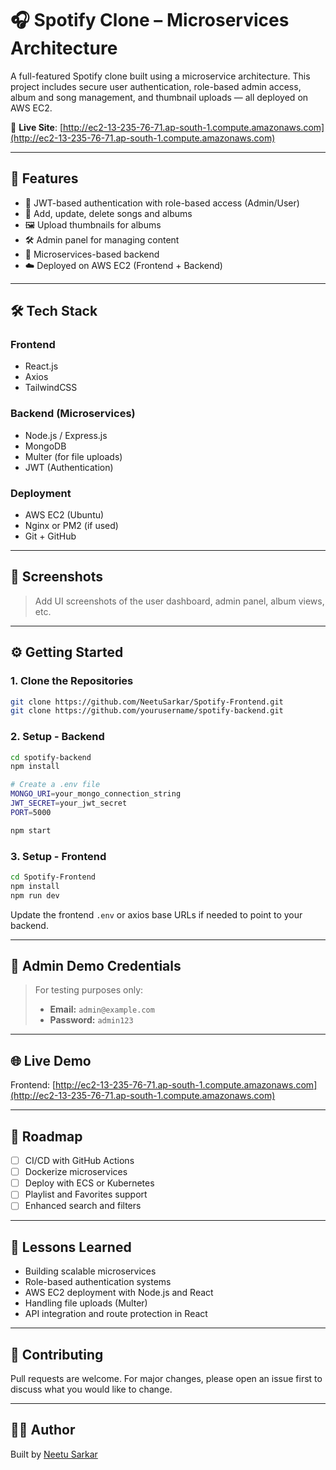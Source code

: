 # 🎧 Spotify Clone – Microservices Architecture

A full-featured Spotify clone built using a microservice architecture. This project includes secure user authentication, role-based admin access, album and song management, and thumbnail uploads — all deployed on AWS EC2.

🔗 **Live Site**: [http://ec2-13-235-76-71.ap-south-1.compute.amazonaws.com](http://ec2-13-235-76-71.ap-south-1.compute.amazonaws.com)

---

## 🚀 Features

- 🔐 JWT-based authentication with role-based access (Admin/User)
- 🎵 Add, update, delete songs and albums
- 🖼️ Upload thumbnails for albums
- 🛠️ Admin panel for managing content
- 🧱 Microservices-based backend
- ☁️ Deployed on AWS EC2 (Frontend + Backend)

---

## 🛠 Tech Stack

### Frontend
- React.js
- Axios
- TailwindCSS

### Backend (Microservices)
- Node.js / Express.js
- MongoDB
- Multer (for file uploads)
- JWT (Authentication)

### Deployment
- AWS EC2 (Ubuntu)
- Nginx or PM2 (if used)
- Git + GitHub

---

## 📸 Screenshots

> Add UI screenshots of the user dashboard, admin panel, album views, etc.

---

## ⚙️ Getting Started

### 1. Clone the Repositories

```bash
git clone https://github.com/NeetuSarkar/Spotify-Frontend.git
git clone https://github.com/yourusername/spotify-backend.git
```

### 2. Setup - Backend

```bash
cd spotify-backend
npm install

# Create a .env file
MONGO_URI=your_mongo_connection_string
JWT_SECRET=your_jwt_secret
PORT=5000

npm start
```

### 3. Setup - Frontend

```bash
cd Spotify-Frontend
npm install
npm run dev
```

Update the frontend `.env` or axios base URLs if needed to point to your backend.

---

## 🧪 Admin Demo Credentials

> For testing purposes only:
> - **Email:** `admin@example.com`
> - **Password:** `admin123`

---

## 🌐 Live Demo

Frontend: [http://ec2-13-235-76-71.ap-south-1.compute.amazonaws.com](http://ec2-13-235-76-71.ap-south-1.compute.amazonaws.com)

---

## 🔭 Roadmap

- [ ] CI/CD with GitHub Actions
- [ ] Dockerize microservices
- [ ] Deploy with ECS or Kubernetes
- [ ] Playlist and Favorites support
- [ ] Enhanced search and filters

---

## 🧠 Lessons Learned

- Building scalable microservices
- Role-based authentication systems
- AWS EC2 deployment with Node.js and React
- Handling file uploads (Multer)
- API integration and route protection in React

---

## 🤝 Contributing

Pull requests are welcome. For major changes, please open an issue first to discuss what you would like to change.

---

## 🙋‍♀️ Author

Built by [Neetu Sarkar](https://github.com/NeetuSarkar)

